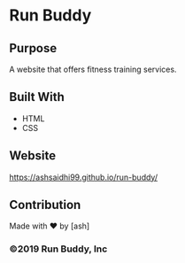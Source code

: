 # Run Buddy

## Purpose
A website that offers fitness training services.

## Built With
* HTML
* CSS

## Website
https://ashsaidhi99.github.io/run-buddy/

## Contribution
Made with ❤️ by [ash]


### ©️2019 Run Buddy, Inc

